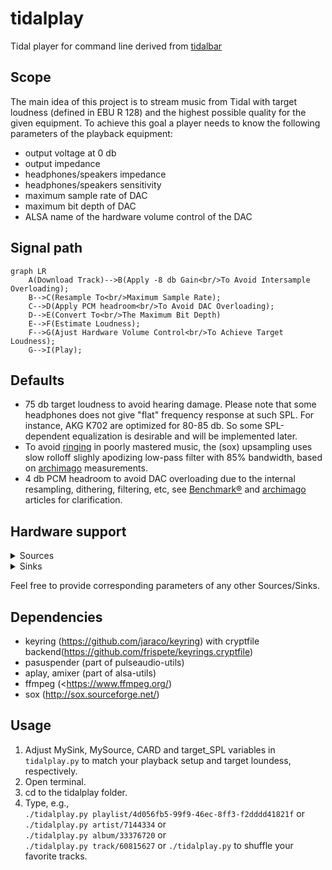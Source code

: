 # tidalplay
Tidal player for command line derived from [tidalbar](https://github.com/bsilvereagle/tidalbar)

## Scope
The main idea of this project is to stream music from Tidal with target loudness (defined in EBU R 128) and the highest possible quality for the given equipment. To achieve this goal a player needs to know the following parameters of the playback equipment:
- output voltage at 0 db
- output impedance
- headphones/speakers impedance
- headphones/speakers sensitivity
- maximum sample rate of DAC
- maximum bit depth of DAC
- ALSA name of the hardware volume control of the DAC

## Signal path

```mermaid
graph LR
    A(Download Track)-->B(Apply -8 db Gain<br/>To Avoid Intersample Overloading);
    B-->C(Resample To<br/>Maximum Sample Rate);
    C-->D(Apply PCM headroom<br/>To Avoid DAC Overloading);
    D-->E(Convert To<br/>The Maximum Bit Depth)
    E-->F(Estimate Loudness);
    F-->G(Ajust Hardware Volume Control<br/>To Achieve Target Loudness);
    G-->I(Play);
```
## Defaults
- 75 db target loudness to avoid hearing damage. Please note that some headphones does not give "flat" frequency response at such SPL. For instance, AKG K702 are optimized for 80-85 db. So some SPL-dependent equalization is desirable and will be implemented later.
- To avoid [ringing](https://en.wikipedia.org/wiki/Ringing_artifacts) in poorly mastered music, the (sox) upsampling uses slow rolloff slighly apodizing low-pass filter with 85% bandwidth, based on [archimago](https://archimago.blogspot.com/2018/01/musings-more-fun-with-digital-filters.html) measurements. 
- 4 db PCM headroom to avoid DAC overloading due to the internal resampling, dithering, filtering, etc, see [Benchmark®](https://benchmarkmedia.com/blogs/application_notes/intersample-overs-in-cd-recordings) and [archimago](https://archimago.blogspot.com/2018/09/musings-measurements-look-at-dacs.html) articles for clarification.

## Hardware support

<details>
<summary>Sources</summary>

+ Dell XPS 13 (9343)
+ Dell XPS 15 (L502x)
+ Sabaj DA3
+ Apple USB-C to Headphone adapter
   
</details>

<details>
<summary>Sinks</summary>

+ AKG K514
+ AKG K702
+ Sennheiser HD4.30
   
</details>

Feel free to provide corresponding parameters of any other Sources/Sinks.

## Dependencies
- keyring (<https://github.com/jaraco/keyring>) with cryptfile backend(<https://github.com/frispete/keyrings.cryptfile>) 
- pasuspender (part of pulseaudio-utils)
- aplay, amixer (part of alsa-utils)
- ffmpeg (<https://www.ffmpeg.org/)
- sox (<http://sox.sourceforge.net/>)

## Usage
1. Adjust MySink, MySource, CARD and target_SPL variables in `tidalplay.py` to match your playback setup and target loundess, respectively.
4. Open terminal.
5. cd to the tidalplay folder.
6. Type, e.g.,  
`./tidalplay.py playlist/4d056fb5-99f9-46ec-8ff3-f2dddd41821f` or  
`./tidalplay.py artist/7144334` or  
`./tidalplay.py album/33376720` or  
`./tidalplay.py track/60815627` or
`./tidalplay.py` to shuffle your favorite tracks.


